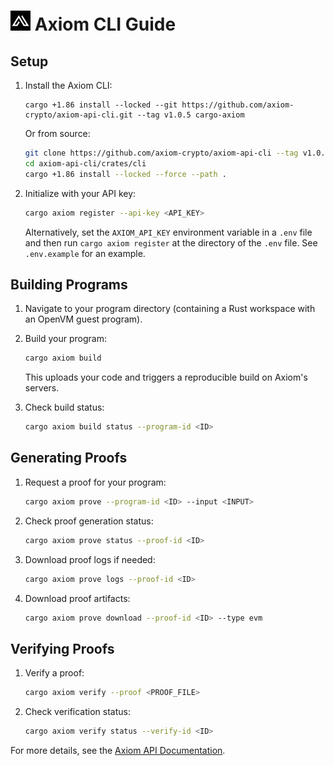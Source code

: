 # <img src="./favicon.ico" alt="Axiom Proving CLI" width="32" height="32" /> Axiom CLI Guide

## Setup

1. Install the Axiom CLI:

   ```
   cargo +1.86 install --locked --git https://github.com/axiom-crypto/axiom-api-cli.git --tag v1.0.5 cargo-axiom
   ```

   Or from source:

   ```bash
   git clone https://github.com/axiom-crypto/axiom-api-cli --tag v1.0.5
   cd axiom-api-cli/crates/cli
   cargo +1.86 install --locked --force --path .
   ```

2. Initialize with your API key:
   ```bash
   cargo axiom register --api-key <API_KEY>
   ```
   Alternatively, set the `AXIOM_API_KEY` environment variable in a `.env` file and then run `cargo axiom register` at the directory of the `.env` file.
   See `.env.example` for an example.

## Building Programs

1. Navigate to your program directory (containing a Rust workspace with an OpenVM guest program).

2. Build your program:

   ```bash
   cargo axiom build
   ```

   This uploads your code and triggers a reproducible build on Axiom's servers.

3. Check build status:
   ```bash
   cargo axiom build status --program-id <ID>
   ```

## Generating Proofs

1. Request a proof for your program:

   ```bash
   cargo axiom prove --program-id <ID> --input <INPUT>
   ```

2. Check proof generation status:

   ```bash
   cargo axiom prove status --proof-id <ID>
   ```

3. Download proof logs if needed:

   ```bash
   cargo axiom prove logs --proof-id <ID>
   ```

4. Download proof artifacts:
   ```bash
   cargo axiom prove download --proof-id <ID> --type evm
   ```

## Verifying Proofs

1. Verify a proof:

   ```bash
   cargo axiom verify --proof <PROOF_FILE>
   ```

2. Check verification status:
   ```bash
   cargo axiom verify status --verify-id <ID>
   ```

For more details, see the [Axiom API Documentation](https://docs.axiom.xyz).
